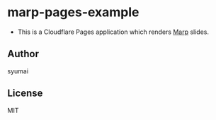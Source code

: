 # marp-pages-example

* This is a Cloudflare Pages application which renders [Marp](https://marp.app/) slides.

## Author

syumai

## License

MIT

